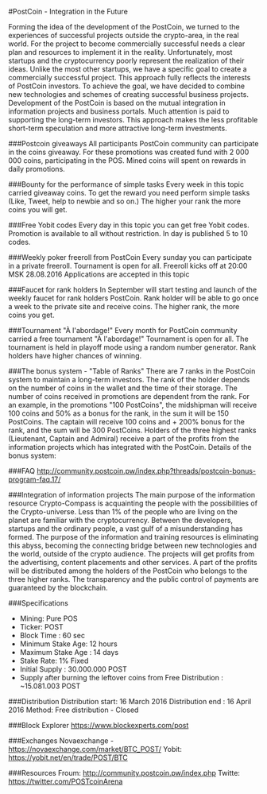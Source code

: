 #PostCoin - Integration in the Future

Forming the idea of the development of the PostCoin, we turned to the experiences of successful projects outside the crypto-area, in the real world. For the project to become commercially successful needs a clear plan and resources to implement it in the reality. Unfortunately, most startups and the cryptocurrency poorly represent the realization of their ideas. Unlike the most other startups, we have a specific goal to create a commercially successful project. This approach fully reflects the interests of PostCoin investors.
To achieve the goal, we have decided to combine new technologies and schemes of creating successful business projects.
Development of the PostCoin is based on the mutual integration in information projects and business portals. Much attention is paid to supporting the long-term investors. This approach makes the less profitable short-term speculation and more attractive long-term investments.

###Postcoin giveaways
All participants PostCoin community can participate in the coins giveaway.
For these promotions was created fund with 2 000 000 coins, participating in the POS. Mined coins will spent on rewards in daily promotions.

###Bounty for the performance of simple tasks
Every week in this topic carried giveaway coins.
To get the reward you need perform simple tasks (Like, Tweet, help to newbie and so on.) The higher your rank the more coins you will get.

###Free Yobit codes
Every day in this topic you can get free Yobit codes. Promotion is available to all without restriction. In day is published 5 to 10 codes.

###Weekly poker freeroll from PostCoin
Every sunday you can participate in a private freeroll. Tournament is open for all.
Freeroll kicks off at 20:00 MSK 28.08.2016
Applications are accepted in this topic

###Faucet for rank holders
In September will start testing and launch of the weekly faucet for rank holders PostCoin.
Rank holder will be able to go once a week to the private site and receive coins. The higher rank, the more coins you get.

###Tournament "À l'abordage!"
Every month for PostCoin community carried a free tournament "À l'abordage!"
Tournament is open for all. The tournament is held in playoff mode using a random number generator.
Rank holders have higher chances of winning. 

###The bonus system - "Table of Ranks"
There are 7 ranks in the PostCoin system to maintain a long-term investors. The rank of the holder depends on the number of coins in the wallet and the time of their storage.
The number of coins received in promotions are dependent from the rank. For an example, in the promotions "100 PostCoins", the midshipman will receive 100 coins and 50% as a bonus for the rank, in the sum it will be 150 PostCoins. The captain will receive 100 coins and + 200% bonus for the rank, and the sum will be 300 PostCoins.
Holders of the three highest ranks (Lieutenant, Captain and Admiral) receive a part of the profits from the information projects which has integrated with the PostCoin.
Details of the bonus system:

###FAQ
http://community.postcoin.pw/index.php?threads/postcoin-bonus-program-faq.17/

###Integration of information projects
The main purpose of the information resource Crypto-Compass is acquainting the people with the possibilities of the Crypto-universe. Less than 1% of the people who are living on the planet are familiar with the cryptocurrency. Between the developers, startups and the ordinary people, a vast gulf of a misunderstanding has formed.
The purpose of the information and training resources is eliminating this abyss, becoming the connecting bridge between new technologies and the world, outside of the crypto audience. The projects will get profits from the advertising, content placements and other services. A part of the profits will be distributed among the holders of the PostCoin who belongs to the three higher ranks. The transparency and the public control of payments are guaranteed by the blockchain.

###Specifications
- Mining: Pure POS
- Ticker: POST
- Block Time : 60 sec
- Minimum Stake Age: 12 hours
- Maximum Stake Age : 14 days
- Stake Rate: 1% Fixed
- Initial Supply : 30.000.000 POST
- Supply after burning the leftover coins from Free Distribution : ~15.081.003 POST

###Distribution
Distribution start: 16 March 2016
Distribution end : 16 April 2016
Method: Free distribution - Closed

###Block Explorer
https://www.blockexperts.com/post

###Exchanges
Novaexchange - https://novaexchange.com/market/BTC_POST/
Yobit: https://yobit.net/en/trade/POST/BTC

###Resources
Froum: http://community.postcoin.pw/index.php
Twitte: https://twitter.com/POSTcoinArena
